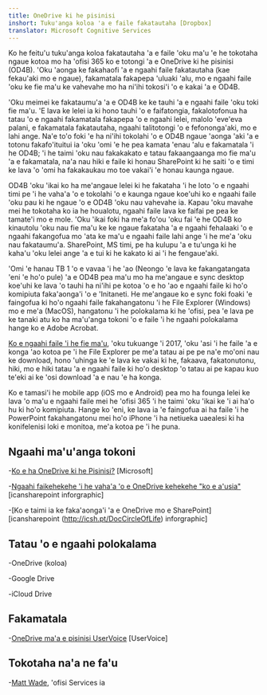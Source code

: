 ```yaml
---
title: OneDrive ki he pisinisi
inshort: Tuku'anga koloa 'a e faile fakatautaha [Dropbox]
translator: Microsoft Cognitive Services
---
```



Ko he feitu'u tuku'anga koloa fakatautaha 'a e faile 'oku ma'u 'e he tokotaha ngaue kotoa mo ha 'ofisi 365 ko e totongi 'a e OneDrive ki he pisinisi (OD4B). 'Oku 'aonga ke fakahaofi 'a e ngaahi faile fakatautaha (kae fekau'aki mo e ngaue), fakamatala fakapepa 'uluaki 'alu, mo e ngaahi faile 'oku ke fie ma'u ke vahevahe mo ha ni'ihi tokosi'i 'o e kakai 'a e OD4B.

'Oku meimei ke fakataumu'a 'a e OD4B ke ke tauhi 'a e ngaahi faile 'oku toki fie ma'u. 'E lava ke lelei ia ki hono tauhi 'o e faifatongia, fakalotofonua ha tatau 'o e ngaahi fakamatala fakapepa 'o e ngaahi lelei, malolo 'eve'eva palani, e fakamatala fakatautaha, ngaahi talitotongi 'o e fefononga'aki, mo e lahi ange. Na'e to'o foki 'e ha ni'ihi tokolahi 'o e OD4B ngaue 'aonga 'aki 'a e totonu fakafo'ituitui ia 'oku 'omi 'e he pea kamata 'enau 'alu e fakamatala 'i he OD4B; 'i he taimi 'oku nau fakakakato e tatau fakaangaanga mo fie ma'u 'a e fakamatala, na'a nau hiki e faile ki honau SharePoint ki he saiti 'o e timi ke lava 'o 'omi ha fakakaukau mo toe vakai'i 'e honau kaunga ngaue.

OD4B 'oku 'ikai ko ha me'angaue lelei ki he fakataha 'i he loto 'o e ngaahi timi pe 'i he vaha'a 'o e tokolahi 'o e kaunga ngaue koe'uhi ko e ngaahi faile 'oku pau ki he ngaue 'o e OD4B 'oku nau vahevahe ia. Kapau 'oku mavahe mei he tokotaha ko ia he houalotu, ngaahi faile lava ke faifai pe pea ke tamate'i mo e mole. 'Oku 'ikai foki ha me'a fo'ou 'oku fai 'e he OD4B ko kinautolu 'oku nau fie ma'u ke ke ngaue fakataha 'a e ngaahi fehalaaki 'o e ngaahi fakangofua mo 'ata ke ma'u e ngaahi faile lahi ange 'i he me'a 'oku nau fakataumu'a. SharePoint, MS timi, pe ha kulupu 'a e tu'unga ki he kaha'u 'oku lelei ange 'a e tui ki he kakato ki ai 'i he fengaue'aki.

'Omi 'e hanau TB 1 'o e vavaa 'i he 'ao (Neongo 'e lava ke fakangatangata 'eni 'e ho'o pule) 'a e OD4B pea ma'u mo ha me'angaue e sync desktop koe'uhi ke lava 'o tauhi ha ni'ihi pe kotoa 'o e ho 'ao e ngaahi faile ki ho'o komipiuta faka'aonga'i 'o e 'Initaneti. He me'angaue ko e sync foki foaki 'e faingofua ki ho'o ngaahi faile fakahangatonu 'i he File Explorer (Windows) mo e me'a (MacOS), hangatonu 'i he polokalama ki he 'ofisi, pea 'e lava pe ke tanaki atu ko ha ma'u'anga tokoni 'o e faile 'i he ngaahi polokalama hange ko e Adobe Acrobat. 

[Ko e ngaahi faile 'i he fie ma'u](https://blogs.office.com/en-us/2017/05/11/introducing-onedrive-files-on-demand-and-additional-features-making-it-easier-to-access-and-share-files/), 'oku tukuange 'i 2017, 'oku 'asi 'i he faile 'a e konga 'ao kotoa pe 'i he File Explorer pe me'a tatau ai pe pe na'e mo'oni nau ke download, hono 'uhinga ke 'e lava ke vakai ki he, fakaava, fakatonutonu, hiki, mo e hiki tatau 'a e ngaahi faile ki ho'o desktop 'o tatau ai pe kapau kuo te'eki ai ke 'osi download 'a e nau 'e ha konga.

Ko e tamasi'i he mobile app (iOS mo e Android) pea mo ha founga lelei ke lava 'o ma'u e ngaahi faile mei he 'ofisi 365 'i he taimi 'oku 'ikai ke 'i ai ha'o hu ki ho'o komipiuta. Hange ko 'eni, ke lava ia 'e faingofua ai ha faile 'i he PowerPoint fakahangatonu mei ho'o iPhone 'i ha netiueka uaealesi ki ha konifelenisi loki e monitoa, me'a kotoa pe 'i he puna.

Ngaahi ma'u'anga tokoni
---------

-[Ko e ha OneDrive ki he
    Pisinisi?](https://support.office.com/en-us/article/What-is-OneDrive-for-Business-187f90af-056f-47c0-9656-cc0ddca7fdc2)
    \[Microsoft\]

-[Ngaahi faikehekehe 'i he vaha'a 'o e OneDrive kehekehe
    "ko e a'usia"](http://icsh.pt/OneDriveTree) \[icansharepoint
    inforgraphic\]

-[Ko e taimi ia ke faka'aonga'i 'a e OneDrive mo e SharePoint] \[icansharepoint (http://icsh.pt/DocCircleOfLife)
    inforgraphic\]

Tatau 'o e ngaahi polokalama
--------------------

-OneDrive (koloa)

-Google Drive

-iCloud Drive

Fakamatala
---------

-[OneDrive ma'a e pisinisi UserVoice](https://onedrive.uservoice.com/forums/262982-onedrive/category/86090-onedrive-for-business)
    \[UserVoice\]

Tokotaha na'a ne fa'u
---------

-[Matt Wade](https://www.linkedin.com/in/thatmattwade/), 'ofisi Services ia

